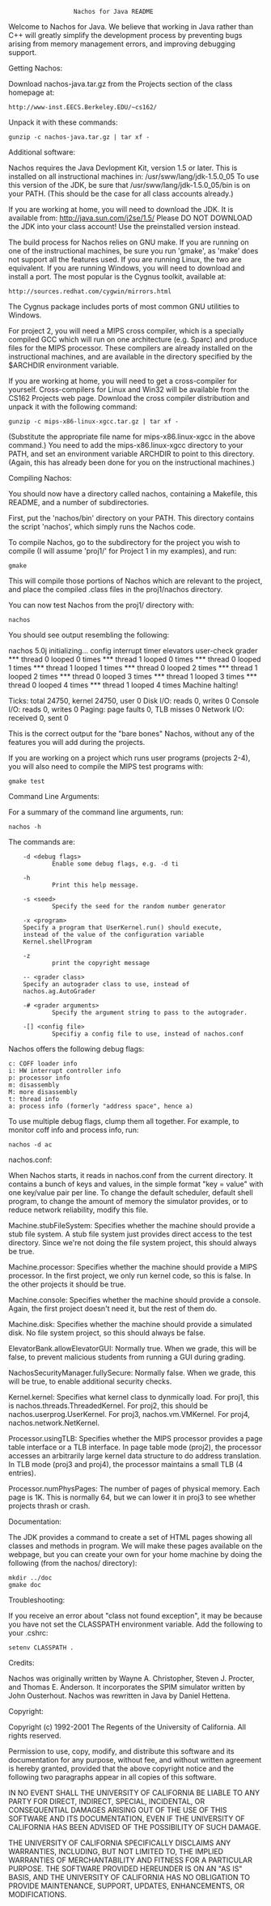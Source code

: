                       Nachos for Java README

Welcome to Nachos for Java. We believe that working in Java rather than
C++ will greatly simplify the development process by preventing bugs
arising from memory management errors, and improving debugging support.

Getting Nachos:

Download nachos-java.tar.gz from the Projects section of the class
homepage at:

	http://www-inst.EECS.Berkeley.EDU/~cs162/

Unpack it with these commands:

	gunzip -c nachos-java.tar.gz | tar xf -

Additional software:

Nachos requires the Java Devlopment Kit, version 1.5 or later. This is
installed on all instructional machines in:
	/usr/sww/lang/jdk-1.5.0_05
To use this version of the JDK, be sure that
	/usr/sww/lang/jdk-1.5.0_05/bin
is on your PATH. (This should be the case for all class accounts
already.)

If you are working at home, you will need to download the JDK. 
It is available from:
	http://java.sun.com/j2se/1.5/
Please DO NOT DOWNLOAD the JDK into your class account! Use the
preinstalled version instead.

The build process for Nachos relies on GNU make. If you are running on
one of the instructional machines, be sure you run 'gmake', as 'make'
does not support all the features used. If you are running Linux, the
two are equivalent. If you are running Windows, you will need to 
download and install a port. The most popular is the Cygnus toolkit, 
available at:

	http://sources.redhat.com/cygwin/mirrors.html

The Cygnus package includes ports of most common GNU utilities to
Windows. 

For project 2, you will need a MIPS cross compiler, which is a
specially compiled GCC which will run on one architecture (e.g.
Sparc) and produce files for the MIPS processor. These compilers
are already installed on the instructional machines, and are
available in the directory specified by the $ARCHDIR environment
variable.

If you are working at home, you will need to get a cross-compiler
for yourself. Cross-compilers for Linux and Win32 will be available 
from the CS162 Projects web page. Download the cross compiler
distribution and unpack it with the following command:

	gunzip -c mips-x86-linux-xgcc.tar.gz | tar xf -

(Substitute the appropriate file name for mips-x86.linux-xgcc in the
above command.) You need to add the mips-x86.linux-xgcc directory to 
your PATH, and set an environment variable ARCHDIR to point to this 
directory. (Again, this has already been done for you on the
instructional machines.) 

Compiling Nachos:

You should now have a directory called nachos, containing a Makefile,
this README, and a number of subdirectories. 

First, put the 'nachos/bin' directory on your PATH. This directory
contains the script 'nachos', which simply runs the Nachos code.

To compile Nachos, go to the subdirectory for the project you wish 
to compile (I will assume 'proj1/' for Project 1 in my examples), 
and run:

	gmake

This will compile those portions of Nachos which are relevant to the
project, and place the compiled .class files in the proj1/nachos
directory. 

You can now test Nachos from the proj1/ directory with:

	nachos

You should see output resembling the following:

  nachos 5.0j initializing... config interrupt timer elevators user-check grader
  *** thread 0 looped 0 times
  *** thread 1 looped 0 times
  *** thread 0 looped 1 times
  *** thread 1 looped 1 times
  *** thread 0 looped 2 times
  *** thread 1 looped 2 times
  *** thread 0 looped 3 times
  *** thread 1 looped 3 times
  *** thread 0 looped 4 times
  *** thread 1 looped 4 times
  Machine halting!

  Ticks: total 24750, kernel 24750, user 0
  Disk I/O: reads 0, writes 0
  Console I/O: reads 0, writes 0
  Paging: page faults 0, TLB misses 0
  Network I/O: received 0, sent 0

This is the correct output for the "bare bones" Nachos, without any of
the features you will add during the projects.

If you are working on a project which runs user programs (projects 2-4), 
you will also need to compile the MIPS test programs with:

	gmake test

Command Line Arguments:

For a summary of the command line arguments, run:

	nachos -h

The commands are:

        -d <debug flags>
                Enable some debug flags, e.g. -d ti

        -h
                Print this help message.

        -s <seed>
                Specify the seed for the random number generator

        -x <program>
		Specify a program that UserKernel.run() should execute,
		instead of the value of the configuration variable
		Kernel.shellProgram

        -z
                print the copyright message

        -- <grader class>
		Specify an autograder class to use, instead of
		nachos.ag.AutoGrader

        -# <grader arguments>
                Specify the argument string to pass to the autograder.

        -[] <config file>
                Specifiy a config file to use, instead of nachos.conf


Nachos offers the following debug flags:

    c: COFF loader info 
    i: HW interrupt controller info 
    p: processor info 
    m: disassembly 
    M: more disassembly 
    t: thread info 
    a: process info (formerly "address space", hence a) 

To use multiple debug flags, clump them all together. For example, to
monitor coff info and process info, run:

	nachos -d ac

nachos.conf:

When Nachos starts, it reads in nachos.conf from the current
directory.  It contains a bunch of keys and values, in the simple
format "key = value" with one key/value pair per line. To change the
default scheduler, default shell program, to change the amount of
memory the simulator provides, or to reduce network reliability, modify
this file.

Machine.stubFileSystem:
    Specifies whether the machine should provide a stub file system. A
    stub file system just provides direct access to the test directory.
    Since we're not doing the file system project, this should always
    be true.

Machine.processor:
    Specifies whether the machine should provide a MIPS processor. In
    the first project, we only run kernel code, so this is false. In
    the other projects it should be true.

Machine.console:
    Specifies whether the machine should provide a console. Again, the
    first project doesn't need it, but the rest of them do.

Machine.disk:
    Specifies whether the machine should provide a simulated disk. No
    file system project, so this should always be false.

ElevatorBank.allowElevatorGUI:
    Normally true. When we grade, this will be false, to prevent
    malicious students from running a GUI during grading.

NachosSecurityManager.fullySecure:
    Normally false. When we grade, this will be true, to enable
    additional security checks.

Kernel.kernel:
    Specifies what kernel class to dynmically load.  For proj1, this is
    nachos.threads.ThreadedKernel. For proj2, this should be
    nachos.userprog.UserKernel. For proj3, nachos.vm.VMKernel. For
    proj4, nachos.network.NetKernel.

Processor.usingTLB:
    Specifies whether the MIPS processor provides a page table
    interface or a TLB interface. In page table mode (proj2), the
    processor accesses an arbitrarily large kernel data structure to do
    address translation. In TLB mode (proj3 and proj4), the processor
    maintains a small TLB (4 entries).

Processor.numPhysPages:
    The number of pages of physical memory.  Each page is 1K. This is
    normally 64, but we can lower it in proj3 to see whether projects
    thrash or crash.

Documentation:

The JDK provides a command to create a set of HTML pages showing all
classes and methods in program. We will make these pages available on
the webpage, but you can create your own for your home machine by doing
the following (from the nachos/ directory):

	mkdir ../doc
	gmake doc

Troubleshooting:

If you receive an error about "class not found exception", it may be
because you have not set the CLASSPATH environment variable. Add the
following to your .cshrc:

	setenv CLASSPATH .

Credits:

Nachos was originally written by Wayne A. Christopher, Steven J.
Procter, and Thomas E. Anderson. It incorporates the SPIM simulator
written by John Ousterhout. Nachos was rewritten in Java by Daniel
Hettena.

Copyright:

Copyright (c) 1992-2001 The Regents of the University of California.
All rights reserved.

Permission to use, copy, modify, and distribute this software and its
documentation for any purpose, without fee, and without written
agreement is hereby granted, provided that the above copyright notice
and the following two paragraphs appear in all copies of this
software.

IN NO EVENT SHALL THE UNIVERSITY OF CALIFORNIA BE LIABLE TO ANY PARTY
FOR DIRECT, INDIRECT, SPECIAL, INCIDENTAL, OR CONSEQUENTIAL DAMAGES
ARISING OUT OF THE USE OF THIS SOFTWARE AND ITS DOCUMENTATION, EVEN IF
THE UNIVERSITY OF CALIFORNIA HAS BEEN ADVISED OF THE POSSIBILITY OF
SUCH DAMAGE.

THE UNIVERSITY OF CALIFORNIA SPECIFICALLY DISCLAIMS ANY WARRANTIES,
INCLUDING, BUT NOT LIMITED TO, THE IMPLIED WARRANTIES OF
MERCHANTABILITY AND FITNESS FOR A PARTICULAR PURPOSE.  THE SOFTWARE
PROVIDED HEREUNDER IS ON AN "AS IS" BASIS, AND THE UNIVERSITY OF
CALIFORNIA HAS NO OBLIGATION TO PROVIDE MAINTENANCE, SUPPORT, UPDATES,
ENHANCEMENTS, OR MODIFICATIONS.
